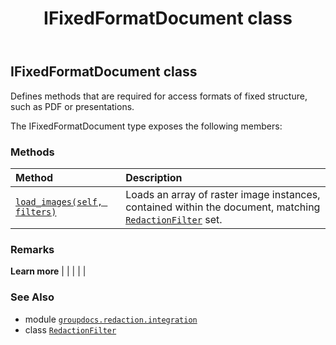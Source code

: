 ﻿---
title: IFixedFormatDocument class
second_title: GroupDocs.Redaction for Python via .NET API References
description: 
type: docs
weight: 40
url: /groupdocs.redaction.integration/ifixedformatdocument/
is_root: false
---

## IFixedFormatDocument class

Defines methods that are required for access formats of fixed structure, such as PDF or presentations.



The IFixedFormatDocument type exposes the following members:

### Methods
| Method | Description |
| :- | :- |
| [`load_images(self, filters)`](/redaction/python-net/groupdocs.redaction.integration/ifixedformatdocument/load_images/#list) | Loads an array of raster image instances, contained within the document, matching [`RedactionFilter`](/redaction/python-net/groupdocs.redaction.redactions/redactionfilter) set. |



### Remarks 


**Learn more** |
|
 |
 |
 |

### See Also
* module [`groupdocs.redaction.integration`](..)
* class [`RedactionFilter`](/redaction/python-net/groupdocs.redaction.redactions/redactionfilter)
